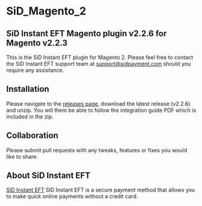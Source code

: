 # SiD_Magento_2
## SiD Instant EFT Magento plugin v2.2.6 for Magento v2.2.3

This is the SiD Instant EFT plugin for Magento 2. Please feel free to contact the SiD Instant EFT support team at support@sidpayment.com should you require any assistance.

## Installation

Please navigate to the [releases page](https://github.com/SiD-Instant-EFT/SiD_Magento_2/releases), download the latest release (v2.2.6) and unzip. You will them be able to follow the integration guide PDF which is included in the zip.

## Collaboration

Please submit pull requests with any tweaks, features or fixes you would like to share.

## About SiD Instant EFT

[SiD Instant EFT](https://sidpayment.com/) SID Instant EFT is a secure payment method that allows you to make quick online payments without a credit card.
